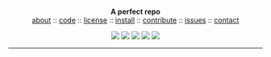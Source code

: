 <p align=center><b>A perfect repo
</b><br><a 
href="$u/blob/master/README.md">about</a>  :: <a 
href="https://github.com/ai-se/perfect-repo">code</a>  :: <a 
href="$u/blob/master/LICENSE">license</a>  :: <a 
href="$u/blob/master/INSTALL.md">install</a> :: <a
href="$u/blob/master/CODE_OF_CONDUCT.md">contribute</a> :: <a 
href="https://github.com/ai-se/perfect-repo/issues">issues</a> ::  <a 
href="$u/blob/master/CONTACT.md">contact</a> <p 
align=center> <img 
src="https://img.shields.io/badge/language-python-orange">&nbsp;<img 
src="https://img.shields.io/badge/purpose-ai,se-blueviolet">&nbsp;<img 
src="https://img.shields.io/badge/platform-mac,*nux-informational">&nbsp;<img 
src="https://img.shields.io/badge/license-mit-informational">&nbsp;<img 
src="https://travis-ci.com/ai-se/perfect-repo.svg?branch=master"> 
</p><hr>

